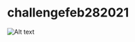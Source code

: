 # challengefeb282021

![Alt text](/assets/images/digital-marketing-meeting.jpg?raw=true "Optional Title")